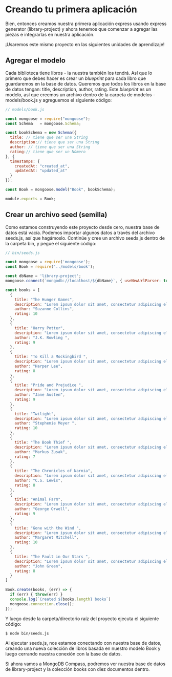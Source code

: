 # Creando tu primera aplicación

Bien, entonces creamos nuestra primera aplicación express usando express generator (library-project) y ahora tenemos que comenzar a agregar las piezas e integrarlas en nuestra aplicación.

¡Usaremos este mismo proyecto en las siguientes unidades de aprendizaje!

## Agregar el modelo

Cada biblioteca tiene libros - la nuestra también los tendrá. Así que lo primero que debes hacer es crear un *blueprint* para cada libro que guardaremos en la base de datos. Queremos que todos los libros en la base de datos tengan: title, description, author, rating. Este *blueprint* es un modelo, así que creemos un archivo dentro de la carpeta de modelos - models/book.js y agreguemos el siguiente código:

```js
// models/book.js

const mongoose = require("mongoose");
const Schema   = mongoose.Schema;

const bookSchema = new Schema({
  title: // tiene que ser una String
  description:// tiene que ser una String
  author: // tiene que ser una String
  rating:// tiene que ser un Número
}, {
  timestamps: {
    createdAt: "created_at",
    updatedAt: "updated_at"
  }
});

const Book = mongoose.model("Book", bookSchema);

module.exports = Book;
```
## Crear un archivo seed (semilla)

Como estamos construyendo este proyecto desde cero, nuestra base de datos está vacía. Podemos importar algunos datos a través del archivo seeds.js, así que hagámoslo. Continúe y cree un archivo seeds.js dentro de la carpeta bin, y pegue el siguiente código:

```js
// bin/seeds.js

const mongoose = require('mongoose');
const Book = require('../models/book');

const dbName = 'library-project';
mongoose.connect(`mongodb://localhost/${dbName}`, { useNewUrlParser: true, useUnifiedTopology: true } );

const books = [
  {
    title: "The Hunger Games",
    description: "Lorem ipsum dolor sit amet, consectetur adipiscing elit, sed do eiusmod tempor incididunt ut labore et dolore magna aliqua. Ut enim ad minim veniam, quis nostrud exercitation ullamco laboris nisi ut aliquip ex ea commodo consequat. Duis aute irure dolor in reprehenderit in voluptate velit esse cillum dolore eu fugiat nulla pariatur. Excepteur sint occaecat cupidatat non proident, sunt in culpa qui officia deserunt mollit anim id est laborum.",
    author: "Suzanne Collins",
    rating: 10
  },
  {
    title: "Harry Potter",
    description: "Lorem ipsum dolor sit amet, consectetur adipiscing elit, sed do eiusmod tempor incididunt ut labore et dolore magna aliqua. Ut enim ad minim veniam, quis nostrud exercitation ullamco laboris nisi ut aliquip ex ea commodo consequat. Duis aute irure dolor in reprehenderit in voluptate velit esse cillum dolore eu fugiat nulla pariatur. Excepteur sint occaecat cupidatat non proident, sunt in culpa qui officia deserunt mollit anim id est laborum.",
    author: "J.K. Rowling ",
    rating: 9
  },
  {
    title: "To Kill a Mockingbird ",
    description: "Lorem ipsum dolor sit amet, consectetur adipiscing elit, sed do eiusmod tempor incididunt ut labore et dolore magna aliqua. Ut enim ad minim veniam, quis nostrud exercitation ullamco laboris nisi ut aliquip ex ea commodo consequat. Duis aute irure dolor in reprehenderit in voluptate velit esse cillum dolore eu fugiat nulla pariatur. Excepteur sint occaecat cupidatat non proident, sunt in culpa qui officia deserunt mollit anim id est laborum.",
    author: "Harper Lee",
    rating: 8
  },
  {
    title: "Pride and Prejudice ",
    description: "Lorem ipsum dolor sit amet, consectetur adipiscing elit, sed do eiusmod tempor incididunt ut labore et dolore magna aliqua. Ut enim ad minim veniam, quis nostrud exercitation ullamco laboris nisi ut aliquip ex ea commodo consequat. Duis aute irure dolor in reprehenderit in voluptate velit esse cillum dolore eu fugiat nulla pariatur. Excepteur sint occaecat cupidatat non proident, sunt in culpa qui officia deserunt mollit anim id est laborum.",
    author: "Jane Austen",
    rating: 9
  },
  {
    title: "Twilight",
    description: "Lorem ipsum dolor sit amet, consectetur adipiscing elit, sed do eiusmod tempor incididunt ut labore et dolore magna aliqua. Ut enim ad minim veniam, quis nostrud exercitation ullamco laboris nisi ut aliquip ex ea commodo consequat. Duis aute irure dolor in reprehenderit in voluptate velit esse cillum dolore eu fugiat nulla pariatur. Excepteur sint occaecat cupidatat non proident, sunt in culpa qui officia deserunt mollit anim id est laborum.",
    author: "Stephenie Meyer ",
    rating: 10
  },
  {
    title: "The Book Thief ",
    description: "Lorem ipsum dolor sit amet, consectetur adipiscing elit, sed do eiusmod tempor incididunt ut labore et dolore magna aliqua. Ut enim ad minim veniam, quis nostrud exercitation ullamco laboris nisi ut aliquip ex ea commodo consequat. Duis aute irure dolor in reprehenderit in voluptate velit esse cillum dolore eu fugiat nulla pariatur. Excepteur sint occaecat cupidatat non proident, sunt in culpa qui officia deserunt mollit anim id est laborum.",
    author: "Markus Zusak",
    rating: 7
  },
  {
    title: "The Chronicles of Narnia",
    description: "Lorem ipsum dolor sit amet, consectetur adipiscing elit, sed do eiusmod tempor incididunt ut labore et dolore magna aliqua. Ut enim ad minim veniam, quis nostrud exercitation ullamco laboris nisi ut aliquip ex ea commodo consequat. Duis aute irure dolor in reprehenderit in voluptate velit esse cillum dolore eu fugiat nulla pariatur. Excepteur sint occaecat cupidatat non proident, sunt in culpa qui officia deserunt mollit anim id est laborum.",
    author: "C.S. Lewis",
    rating: 8
  },
  {
    title: "Animal Farm",
    description: "Lorem ipsum dolor sit amet, consectetur adipiscing elit, sed do eiusmod tempor incididunt ut labore et dolore magna aliqua. Ut enim ad minim veniam, quis nostrud exercitation ullamco laboris nisi ut aliquip ex ea commodo consequat. Duis aute irure dolor in reprehenderit in voluptate velit esse cillum dolore eu fugiat nulla pariatur. Excepteur sint occaecat cupidatat non proident, sunt in culpa qui officia deserunt mollit anim id est laborum.",
    author: "George Orwell",
    rating: 9
  },
  {
    title: "Gone with the Wind ",
    description: "Lorem ipsum dolor sit amet, consectetur adipiscing elit, sed do eiusmod tempor incididunt ut labore et dolore magna aliqua. Ut enim ad minim veniam, quis nostrud exercitation ullamco laboris nisi ut aliquip ex ea commodo consequat. Duis aute irure dolor in reprehenderit in voluptate velit esse cillum dolore eu fugiat nulla pariatur. Excepteur sint occaecat cupidatat non proident, sunt in culpa qui officia deserunt mollit anim id est laborum.",
    author: "Margaret Mitchell",
    rating: 10
  },
  {
    title: "The Fault in Our Stars ",
    description: "Lorem ipsum dolor sit amet, consectetur adipiscing elit, sed do eiusmod tempor incididunt ut labore et dolore magna aliqua. Ut enim ad minim veniam, quis nostrud exercitation ullamco laboris nisi ut aliquip ex ea commodo consequat. Duis aute irure dolor in reprehenderit in voluptate velit esse cillum dolore eu fugiat nulla pariatur. Excepteur sint occaecat cupidatat non proident, sunt in culpa qui officia deserunt mollit anim id est laborum.",
    author: "John Green",
    rating: 8
  }
]

Book.create(books, (err) => {
  if (err) { throw(err) }
  console.log(`Created ${books.length} books`)
  mongoose.connection.close();
});
```

Y luego desde la carpeta/directorio raíz del proyecto ejecuta el siguiente código:

```
$ node bin/seeds.js
```

Al ejecutar seeds.js, nos estamos conectando con nuestra base de datos, creando una nueva colección de libros basada en nuestro modelo Book y luego cerrando nuestra conexión con la base de datos.

Si ahora vamos a MongoDB Compass, podremos ver nuestra base de datos de library-project y la colección books con diez documentos dentro.